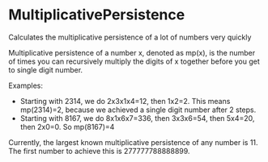 # MultiplicativePersistence
Calculates the multiplicative persistence of a lot of numbers very quickly

Multiplicative persistence of a number x, denoted as mp(x), is the number of times you can recursively multiply the digits of x together before you get to single digit number.

Examples:
* Starting with 2314, we do 2x3x1x4=12, then 1x2=2. This means mp(2314)=2, because we achieved a single digit number after 2 steps.
* Starting with 8167, we do 8x1x6x7=336, then 3x3x6=54, then 5x4=20, then 2x0=0. So mp(8167)=4

Currently, the largest known multiplicative persistence of any number is 11. The first number to achieve this is 277777788888899.

